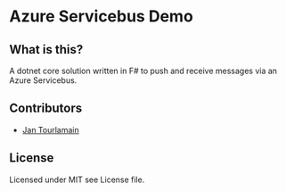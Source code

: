 # Azure Servicebus Demo

## What is this?

A dotnet core solution written in F# to push and receive messages via an Azure Servicebus.

## Contributors

- [Jan Tourlamain](https://github.com/jtourlamain "Jan Tourlamain GitHub")

## License

Licensed under MIT see License file.
